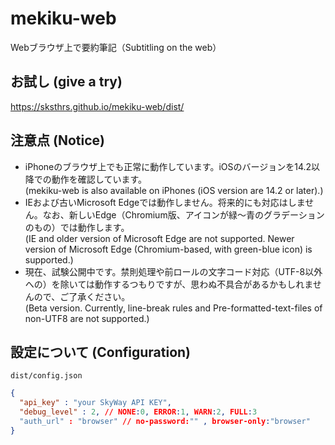 # mekiku-web
Webブラウザ上で要約筆記（Subtitling on the web）

## お試し (give a try)

https://sksthrs.github.io/mekiku-web/dist/

## 注意点 (Notice)

- iPhoneのブラウザ上でも正常に動作しています。iOSのバージョンを14.2以降での動作を確認しています。  
(mekiku-web is also available on iPhones (iOS version are 14.2 or later).)
- IEおよび古いMicrosoft Edgeでは動作しません。将来的にも対応はしません。なお、新しいEdge（Chromium版、アイコンが緑〜青のグラデーションのもの）では動作します。  
(IE and older version of Microsoft Edge are not supported. Newer version of Microsoft Edge (Chromium-based, with green-blue icon) is supported.)
- 現在、試験公開中です。禁則処理や前ロールの文字コード対応（UTF-8以外への）を除いては動作するつもりですが、思わぬ不具合があるかもしれませんので、ご了承ください。  
(Beta version. Currently, line-break rules and Pre-formatted-text-files of non-UTF8 are not supported.)

## 設定について (Configuration)

`dist/config.json`

```json
{
  "api_key" : "your SkyWay API KEY",
  "debug_level" : 2, // NONE:0, ERROR:1, WARN:2, FULL:3
  "auth_url" : "browser" // no-password:"" , browser-only:"browser"
}
```
